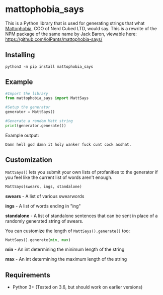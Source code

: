 # mattophobia_says
This is a Python library that is used for generating strings that what [Mattophobia](https://twitter.com/Mattophobia), COO of Nerd Cubed LTD, would say. This is a rewrite of the NPM package of the same name by Jack Baron, viewable here: https://github.com/lolPants/mattophobia-says/
## Installing
```
python3 -m pip install mattophobia_says
```
## Example
```Python
#Import the library
from mattophobia_says import MattSays

#Setup the generator
generator = MattSays()

#Generate a random Matt string
print(generator.generate())
```
Example output:
```
Damn hell god damn it holy wanker fuck cunt cock asshat.
```
## Customization
`MattSays()` lets you submit your own lists of profanities to the generator if you feel like the current list of words aren't enough.
```Python
MattSays(swears, ings, standalone)
```

**swears** - A list of various swearwords 

**ings** - A list of words ending in "ing"

**standalone** - A list of standalone sentences that can be sent in place of a randomly generated string of swears.

You can customize the length of `MattSays().generate()` too:
```Python
MattSays().generate(min, max)
```
**min** - An int determining the minimum length of the string

**max** - An int determining the maximum length of the string

## Requirements

 - Python 3+ (Tested on 3.6, but should work on earlier versions)
